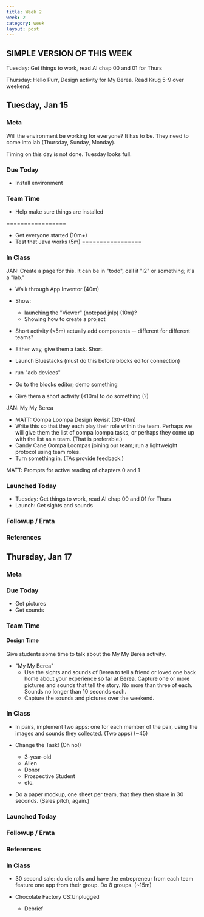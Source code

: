 ```yaml
---
title: Week 2 
week: 2
category: week
layout: post
---
```


##  SIMPLE VERSION OF THIS WEEK

Tuesday: Get things to work, read AI chap 00 and 01 for Thurs

Thursday: Hello Purr, Design activity for My Berea. Read Krug 5-9 over weekend.

## Tuesday, Jan 15

### Meta

Will the environment be working for everyone? It has to be. They need to come into lab (Thursday, Sunday, Monday). 

Timing on this day is not done. Tuesday looks full.

### Due Today

* Install environment


### Team Time

* Help make sure things are installed

=================
- Get everyone started (10m+)
- Test that Java works (5m)
=================

### In Class

JAN: Create a page for this. It can be in "todo", call it "l2" or something; it's a "lab."

* Walk through App Inventor (40m)
- Show: 
    - launching the "Viewer" (notepad.jnlp) (10m)?
    - Showing how to create a project 

- Short activity (<5m) actually add components -- different for different teams?
- Either way, give them a task. Short.
  
- Launch Bluestacks (must do this before blocks editor connection)
- run "adb devices"

- Go to the blocks editor; demo something

- Give them a short activity (<10m) to do something (?)

JAN: My My Berea

- MATT: Oompa Loompa Design Revisit (30-40m)
- Write this so that they each play their role within the team. Perhaps we will give them the list of oompa loompa tasks, or perhaps they come up with the list as a team. (That is preferable.)
- Candy Cane Oompa Loompas joining our team; run a lightweight protocol using team roles.
- Turn something in. (TAs provide feedback.)

MATT: Prompts for active reading of chapters 0 and 1

### Launched Today

* Tuesday: Get things to work, read AI chap 00 and 01 for Thurs
* Launch: Get sights and sounds

### Followup / Erata

### References


<!-- # # # # # # # # # # # # # # # # # # # # # # # # # # # -->

## Thursday, Jan 17

### Meta

### Due Today
* Get pictures
* Get sounds
### Team Time


#### Design Time

Give students some time to talk about the My My Berea activity.

* "My My Berea"
  * Use the sights and sounds of Berea to tell a friend or loved one back home about your experience so far at Berea. Capture one or more pictures and sounds that tell the story. No more than three of each. Sounds no longer than 10 seconds each.
  * Capture the sounds and pictures over the weekend.


### In Class

* In pairs, implement two apps: one for each member of the pair, using the images and sounds they collected. (Two apps) (~45)

* Change the Task! (Oh no!)
  * 3-year-old
  * Alien
  * Donor
  * Prospective Student
  * etc.
 
* Do a paper mockup, one sheet per team, that they then share in 30 seconds. (Sales pitch, again.)
### Launched Today

### Followup / Erata

### References


<!-- # # # # # # # # # # # # # # # # # # # # # # # # # # # -->



### In Class

* 30 second sale: do die rolls and have the entrepreneur from each team feature one app from their group. Do 8 groups. (~15m)

* Chocolate Factory CS:Unplugged
  * Debrief

